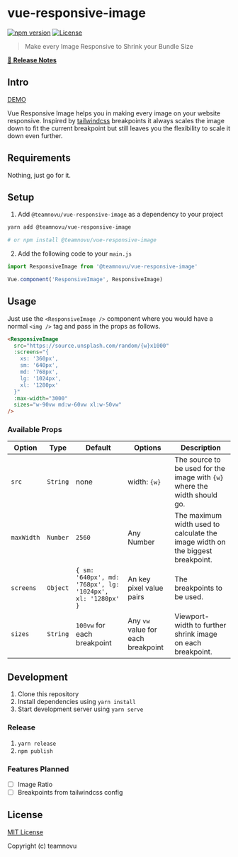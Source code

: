 # vue-responsive-image

[![npm version][npm-version-src]][npm-version-href]
[![License][license-src]][license-href]

<!-- [![npm downloads][npm-downloads-src]][npm-downloads-href] -->
<!-- [![Circle CI][circle-ci-src]][circle-ci-href] -->
<!-- [![Codecov][codecov-src]][codecov-href] -->

> Make every Image Responsive to Shrink your Bundle Size

[📖 **Release Notes**](./CHANGELOG.md)

## Intro

[DEMO](https://teamnovu.github.io/vue-responsive-image/)

Vue Responsive Image helps you in making every image on your website responsive. Inspired by [tailwindcss](https://github.com/tailwindcss/tailwindcss) breakpoints it always scales the image down to fit the current breakpoint but still leaves you the flexibility to scale it down even further.

## Requirements

Nothing, just go for it.

## Setup

1. Add `@teamnovu/vue-responsive-image` as a dependency to your project

```bash
yarn add @teamnovu/vue-responsive-image

# or npm install @teamnovu/vue-responsive-image
```

2. Add the following code to your `main.js`

```js
import ResponsiveImage from '@teamnovu/vue-responsive-image'

Vue.component('ResponsiveImage', ResponsiveImage)
```

## Usage

Just use the `<ResponsiveImage />` component where you would have a normal `<img />` tag and pass in the props as follows.

```html
<ResponsiveImage
  src="https://source.unsplash.com/random/{w}x1000"
  :screens="{
    xs: '360px',
    sm: '640px',
    md: '768px',
    lg: '1024px',
    xl: '1280px'
  }"
  :max-width="3000"
  sizes="w-90vw md:w-60vw xl:w-50vw"
/>
```

### Available Props

| Option     	| Type     	| Default                                                    	| Options                            	| Description                                                                    	|
|------------	|----------	|------------------------------------------------------------	|------------------------------------	|--------------------------------------------------------------------------------	|
| `src`      	| `String` 	| none                                                       	| width: `{w}`                       	| The source to be used for the image with `{w}` where the width should go.      	|
| `maxWidth` 	| `Number` 	| `2560`                                                     	| Any Number                         	| The maximum width used to calculate the image width on the biggest breakpoint. 	|
| `screens`  	| `Object` 	| `{ sm: '640px', md: '768px', lg: '1024px', xl: '1280px' }` 	| An key pixel value pairs           	| The breakpoints to be used.                                                    	|
| `sizes`    	| `String` 	| `100vw` for each breakpoint                                	| Any `vw` value for each breakpoint 	| Viewport-width to further shrink image on each breakpoint.                     	|

## Development

1. Clone this repository
2. Install dependencies using `yarn install`
3. Start development server using `yarn serve`

### Release

1. `yarn release`
2. `npm publish`

### Features Planned

- [ ] Image Ratio
- [ ] Breakpoints from tailwindcss config

## License

[MIT License](./LICENSE)

Copyright (c) teamnovu

<!-- Badges -->

[npm-version-src]: https://img.shields.io/npm/v/@teamnovu/vue-responsive-image/latest.svg?style=flat-square
[npm-version-href]: https://github.com/teamnovu/vue-responsive-image/releases
[npm-downloads-src]: https://img.shields.io/npm/dt/@teamnovu/vue-responsive-image.svg?style=flat-square
[npm-downloads-href]: https://github.com/teamnovu/vue-responsive-image/releases
[circle-ci-src]: https://img.shields.io/circleci/project/github/teamnovu/vue-responsive-image.svg?style=flat-square
[circle-ci-href]: https://circleci.com/gh/teamnovu/vue-responsive-image
[codecov-src]: https://img.shields.io/codecov/c/github/teamnovu/vue-responsive-image.svg?style=flat-square
[codecov-href]: https://codecov.io/gh/teamnovu/vue-responsive-image
[license-src]: https://img.shields.io/npm/l/@teamnovu/vue-responsive-image.svg?style=flat-square
[license-href]: https://github.com/teamnovu/vue-responsive-image/blob/master/LICENSE
